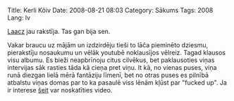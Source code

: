 Title: Kerli Kõiv
Date: 2008-08-21 08:03
Category: Sākums
Tags: 2008
Lang: lv

[Laacz](http://feeds.feedburner.com/~r/laacz/~3/319687986/)   jau rakstīja. Tas gan bija sen.

Vakar braucu uz mājām un izdzirdēju tieši to lāča pieminēto dziesmu, pierakstīju nosaukumu un vēlāk youtubē noklausījos vēlreiz. Tagad klausos visu albumu. Es bieži neapbrīnoju citus cilvēkus, bet paklausoties viņas intervijas sāk rasties tāda kā cieņa pret viņu. It kā, no vienas puses, viņa runā diezgan lielā mērā fantāziju līmenī, bet no otras puses es pilnībā atbalstu viņas domas par to ka pasaulē viss lēnām kļūst par "fucked up". Ja ir interese [šeit](http://vids.myspace.com/index.cfm?fuseaction=vids.individual&amp;videoid=24101485) var noskatīties video.
